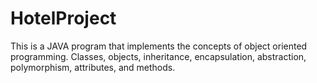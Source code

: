 # HotelProject
This is a JAVA program that implements the concepts of object oriented programming. Classes, objects, inheritance, encapsulation, abstraction, polymorphism, attributes, and methods.
